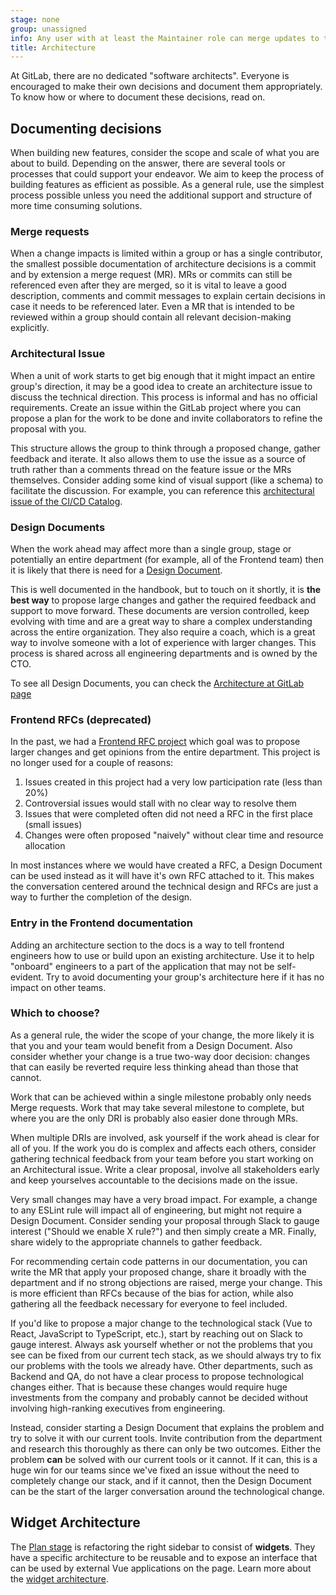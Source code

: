 ```yaml
---
stage: none
group: unassigned
info: Any user with at least the Maintainer role can merge updates to this content. For details, see https://docs.gitlab.com/development/development_processes/#development-guidelines-review.
title: Architecture
---
```


At GitLab, there are no dedicated "software architects". Everyone is encouraged to make their own decisions and document them appropriately. To know how or where to document these decisions, read on.

## Documenting decisions

When building new features, consider the scope and scale of what you are about to build. Depending on the answer, there are several tools or processes that could support your endeavor. We aim to keep the process of building features as efficient as possible. As a general rule, use the simplest process possible unless you need the additional support and structure of more time consuming solutions.

### Merge requests

When a change impacts is limited within a group or has a single contributor, the smallest possible documentation of architecture decisions is a commit and by extension a merge request (MR). MRs or commits can still be referenced even after they are merged, so it is vital to leave a good description, comments and commit messages to explain certain decisions in case it needs to be referenced later. Even a MR that is intended to be reviewed within a group should contain all relevant decision-making explicitly.

### Architectural Issue

When a unit of work starts to get big enough that it might impact an entire group's direction, it may be a good idea to create an architecture issue to discuss the technical direction. This process is informal and has no official requirements. Create an issue within the GitLab project where you can propose a plan for the work to be done and invite collaborators to refine the proposal with you.

This structure allows the group to think through a proposed change, gather feedback and iterate. It also allows them to use the issue as a source of truth rather than a comments thread on the feature issue or the MRs themselves. Consider adding some kind of visual support (like a schema) to facilitate the discussion. For example, you can reference this [architectural issue of the CI/CD Catalog](https://gitlab.com/gitlab-org/gitlab/-/issues/393225).

### Design Documents

When the work ahead may affect more than a single group, stage or potentially an entire department (for example, all of the Frontend team) then it is likely that there is need for a [Design Document](https://handbook.gitlab.com/handbook/engineering/architecture/workflow/).

This is well documented in the handbook, but to touch on it shortly, it is **the best way** to propose large changes and gather the required feedback and support to move forward. These documents are version controlled, keep evolving with time and are a great way to share a complex understanding across the entire organization. They also require a coach, which is a great way to involve someone with a lot of experience with larger changes. This process is shared across all engineering departments and is owned by the CTO.

To see all Design Documents, you can check the [Architecture at GitLab page](https://handbook.gitlab.com/handbook/engineering/architecture/design-documents/)

### Frontend RFCs (deprecated)

In the past, we had a [Frontend RFC project](https://gitlab.com/gitlab-org/frontend/rfcs) which goal was to propose larger changes and get opinions from the entire department. This project is no longer used for a couple of reasons:

1. Issues created in this project had a very low participation rate (less than 20%)
1. Controversial issues would stall with no clear way to resolve them
1. Issues that were completed often did not need a RFC in the first place (small issues)
1. Changes were often proposed "naively" without clear time and resource allocation

In most instances where we would have created a RFC, a Design Document can be used instead as it will have it's own RFC attached to it. This makes the conversation centered around the technical design and RFCs are just a way to further the completion of the design.

### Entry in the Frontend documentation

Adding an architecture section to the docs is a way to tell frontend engineers how to use or build upon an existing architecture. Use it to help "onboard" engineers to a part of the application that may not be self-evident. Try to avoid documenting your group's architecture here if it has no impact on other teams.

### Which to choose?

As a general rule, the wider the scope of your change, the more likely it is that you and your team would benefit from a Design Document. Also consider whether your change is a true two-way door decision: changes that can easily be reverted require less thinking ahead than those that cannot.

Work that can be achieved within a single milestone probably only needs Merge requests. Work that may take several milestone to complete, but where you are the only DRI is probably also easier done through MRs.

When multiple DRIs are involved, ask yourself if the work ahead is clear for all of you. If the work you do is complex and affects each others, consider gathering technical feedback from your team before you start working on an Architectural issue. Write a clear proposal, involve all stakeholders early and keep yourselves accountable to the decisions made on the issue.

Very small changes may have a very broad impact. For example, a change to any ESLint rule will impact all of engineering, but might not require a Design Document. Consider sending your proposal through Slack to gauge interest ("Should we enable X rule?") and then simply create a MR. Finally, share widely to the appropriate channels to gather feedback.

For recommending certain code patterns in our documentation, you can write the MR that apply your proposed change, share it broadly with the department and if no strong objections are raised, merge your change. This is more efficient than RFCs because of the bias for action, while also gathering all the feedback necessary for everyone to feel included.

If you'd like to propose a major change to the technological stack (Vue to React, JavaScript to TypeScript, etc.), start by reaching out on Slack to gauge interest. Always ask yourself whether or not the problems that you see can be fixed from our current tech stack, as we should always try to fix our problems with the tools we already have. Other departments, such as Backend and QA, do not have a clear process to propose technological changes either. That is because these changes would require huge investments from the company and probably cannot be decided without involving high-ranking executives from engineering.

Instead, consider starting a Design Document that explains the problem and try to solve it with our current tools. Invite contribution from the department and research this thoroughly as there can only be two outcomes. Either the problem **can** be solved with our current tools or it cannot. If it can, this is a huge win for our teams since we've fixed an issue without the need to completely change our stack, and if it cannot, then the Design Document can be the start of the larger conversation around the technological change.

## Widget Architecture

The [Plan stage](https://handbook.gitlab.com/handbook/engineering/development/dev/plan-project-management/)
is refactoring the right sidebar to consist of **widgets**. They have a specific architecture to be
reusable and to expose an interface that can be used by external Vue applications on the page.
Learn more about the [widget architecture](widgets.md).
